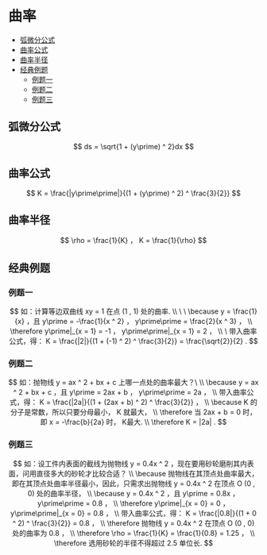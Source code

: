 # 曲率

* [弧微分公式](#弧微分公式)
* [曲率公式](#曲率公式)
* [曲率半径](#曲率半径)
* [经典例题](#经典例题)
  * [例题一](#例题一)
  * [例题二](#例题二)
  * [例题三](#例题三)


## 弧微分公式

$$
ds = \sqrt{1 + (y\prime) ^ 2}dx
$$

## 曲率公式

$$
K = \frac{|y\prime\prime|}{(1 + (y\prime) ^ 2) ^ \frac{3}{2}}
$$

## 曲率半径

$$
\rho = \frac{1}{K} ， K = \frac{1}{\rho}
$$

## 经典例题

### 例题一

$$
如：计算等边双曲线 xy = 1 在点 (1 , 1) 处的曲率.
\\
\
\
\because y = \frac{1}{x} ，且 y\prime = -\frac{1}{x ^ 2} ， y\prime\prime = \frac{2}{x ^ 3} ，
\\
\therefore y\prime|_{x = 1} = -1 ， y\prime\prime|_{x = 1} = 2 ，
\\
\
带入曲率公式，得： K = \frac{|2|}{(1 + (-1) ^ 2) ^ \frac{3}{2}} = \frac{\sqrt{2}}{2} .
$$

### 例题二

$$
如：抛物线 y = ax ^ 2 + bx + c 上哪一点处的曲率最大？\
\\
\because y = ax ^ 2 + bx + c ，且 y\prime = 2ax + b ， y\prime\prime = 2a ，
\\
带入曲率公式，得： K = \frac{|2a|}{(1 + (2ax + b) ^ 2) ^ \frac{3}{2}} ，
\\
\because K 的分子是常数，所以只要分母最小， K 就最大，
\\
\therefore 当 2ax + b = 0 时，即 x = -\frac{b}{2a} 时， K最大.
\\
\therefore K = |2a| .
$$

### 例题三

$$
如：设工件内表面的截线为抛物线 y = 0.4x ^ 2 ，现在要用砂轮磨削其内表面，问用直径多大的砂轮才比较合适？
\\
\because 抛物线在其顶点处曲率最大，即在其顶点处曲率半径最小，因此，只需求出抛物线 y = 0.4x ^ 2 在顶点 O (0 , 0) 处的曲率半径，
\\
\because y = 0.4x ^ 2 ，且 y\prime = 0.8x ， y\prime\prime = 0.8 ，
\\
\therefore y\prime|_{x = 0} = 0 ， y\prime\prime|_{x = 0} = 0.8 ，
\\
带入曲率公式，得： K = \frac{|0.8|}{(1 + 0 ^ 2) ^ \frac{3}{2}} = 0.8 ，
\\
\therefore 抛物线 y = 0.4x ^ 2 在顶点 O (0 , 0) 处的曲率为 0.8 ，
\\
\therefore \rho = \frac{1}{K} = \frac{1}{0.8} = 1.25 ，
\\
\therefore 选用砂轮的半径不得超过 2.5 单位长.
$$




